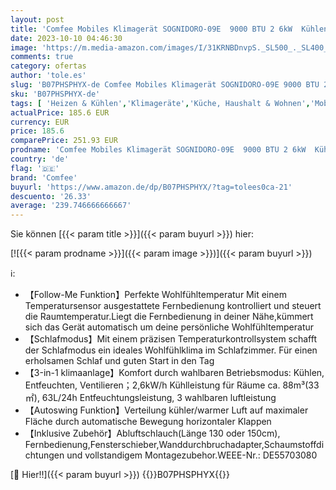 ```yaml
---
layout: post
title: 'Comfee Mobiles Klimagerät SOGNIDORO-09E  9000 BTU 2 6kW  Kühlen&Ventilieren&Entfeuchten  Raumgröße bis 88m³ 33㎡   Mobile Klimaanlage mit Abluftschlauch'
date: 2023-10-10 04:46:30
image: 'https://m.media-amazon.com/images/I/31KRNBDnvpS._SL500_._SL400_.jpg'
comments: true
category: ofertas
author: 'tole.es'
slug: 'B07PHSPHYX-de Comfee Mobiles Klimagerät SOGNIDORO-09E 9000 BTU 2 6kW...'
sku: 'B07PHSPHYX-de'
tags: [ 'Heizen & Kühlen','Klimageräte','Küche, Haushalt & Wohnen','Mobile Klimageräte','comfee','🇩🇪', ]
actualPrice: 185.6 EUR
currency: EUR
price: 185.6
comparePrice: 251.93 EUR
prodname: 'Comfee Mobiles Klimagerät SOGNIDORO-09E  9000 BTU 2 6kW  Kühlen&Ventilieren&Entfeuchten  Raumgröße bis 88m³ 33㎡   Mobile Klimaanlage mit Abluftschlauch'
country: 'de'
flag: '🇩🇪'
brand: 'Comfee'
buyurl: 'https://www.amazon.de/dp/B07PHSPHYX/?tag=tolees0ca-21'
descuento: '26.33'
average: '239.746666666667'
---
```


Sie können [{{< param title >}}]({{< param buyurl >}}) hier:

[![{{< param prodname >}}]({{< param image >}})]({{< param buyurl >}})

ℹ️:

- 【Follow-Me Funktion】Perfekte Wohlfühltemperatur Mit einem Temperatursensor ausgestattete Fernbedienung kontrolliert und steuert die Raumtemperatur.Liegt die Fernbedienung in deiner Nähe,kümmert sich das Gerät automatisch um deine persönliche Wohlfühltemperatur
- 【Schlafmodus】Mit einem präzisen Temperaturkontrollsystem schafft der Schlafmodus ein ideales Wohlfühlklima im Schlafzimmer. Für einen erholsamen Schlaf und guten Start in den Tag
- 【3-in-1 klimaanlage】Komfort durch wahlbaren Betriebsmodus: Kühlen, Entfeuchten, Ventilieren；2,6kW/h Kühlleistung für Räume ca. 88m³(33㎡), 63L/24h Entfeuchtungsleistung, 3 wahlbaren luftleistung
- 【Autoswing Funktion】Verteilung kühler/warmer Luft auf maximaler Fläche durch automatische Bewegung horizontaler Klappen
- 【Inklusive Zubehör】Abluftschlauch(Länge 130 oder 150cm), Fernbedienung,Fensterschieber,Wanddurchbruchadapter,Schaumstoffdichtungen und vollstandigem Montagezubehor.WEEE-Nr.: DE55703080

[🛒 Hier!!]({{< param buyurl >}})
{{<world>}}B07PHSPHYX{{</world>}}
